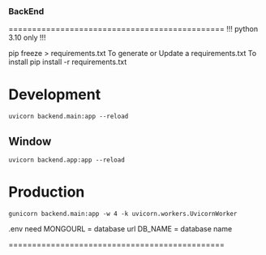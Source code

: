 ### BackEnd
==============================================
!!! python 3.10 only !!!

pip freeze > requirements.txt
To generate or Update a requirements.txt 
To install
pip install -r requirements.txt



# Development
    uvicorn backend.main:app --reload
## Window
    uvicorn backend.app:app --reload 
# Production
    gunicorn backend.main:app -w 4 -k uvicorn.workers.UvicornWorker

.env need 
MONGOURL = database url
DB_NAME = database name

==============================================
